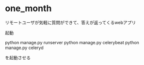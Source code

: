 ﻿# one_month
リモートユーザが気軽に質問ができて、答えが返ってくるwebアプリ


起動

python manage.py runserver
python manage.py celerybeat
python manage.py celeryd

を起動させる